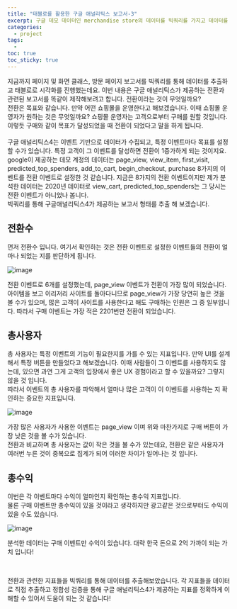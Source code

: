 ```yaml
---
title: "태블로를 활용한 구글 애널리틱스 보고서-3"
excerpt: 구글 데모 데이터인 merchandise store의 데이터를 빅쿼리를 가지고 데이터를 추출하고 태블로를 활용 해 구글 애널리틱스 보고서를 만드는 프로젝트
categories:
  - project
tags:
  - 
toc: true
toc_sticky: true
---
```


지금까지 페이지 및 화면 클래스, 방문 페이지 보고서를 빅쿼리를 통해 데이터를 추출하고 태블로로 시각화를 진행했는데요. 이번 내용은 구글 애널리틱스가 제공하는 전환과 관련된 보고서를 똑같이 제작해보려고 합니다. 전환이라는 것이 무엇일까요?   
전환은 목표와 같습니다. 만약 어떤 쇼핑몰을 운영한다고 해보겠습니다. 이때 쇼핑몰 운영자가 원하는 것은 무엇일까요? 쇼핑몰 운영자는 고객으로부터 구매를 원할 것입니다. 이렇듯 구매와 같이 목표가 달성되었을 때 전환이 되었다고 말을 하게 됩니다.   
<br>
구글 애널리틱스4는 이벤트 기반으로 데이터가 수집되고, 특정 이벤트마다 목표를 설정할 수가 있습니다. 특정 고객이 그 이벤트를 달성하면 전환이 1증가하게 되는 것이지요.
<br>
google이 제공하는 데모 계정의 데이터는 page_view, view_item, first_visit, predicted_top_spenders, add_to_cart, begin_checkout, purchase 8가지의 이벤트를 전환 이벤트로 설정한 것 같습니다. 지금은 8가지의 전환 이벤트이지만 제가 분석한 데이터는 2020년 데이터로 view_cart, predicted_top_spenders는 그 당시는 전환 이벤트가 아니었나 봅니다.   
빅쿼리를 통해 구글애널리틱스4가 제공하는 보고서 형태를 추출 해 보겠습니다.   

## 전환수

먼저 전환수 입니다. 여기서 확인하는 것은 전환 이벤트로 설정한 이벤트들의 전환이 얼마나 되었는 지를 판단하게 됩니다.   

![image](https://github.com/wbin0718/google_analytics_dashboard/assets/104637982/4544d3df-a648-4f9e-b4aa-b5d859af73d9)

전환 이벤트로 6개를 설정했는데, page_view 이벤트가 전환이 가장 많이 되었습니다. 아이템을 보고 이리저리 사이트를 돌아다니므로 page_view가 가장 당연히 높은 것을 볼 수가 있으며, 많은 고객이 사이트를 사용한다고 해도 구매하는 인원은 그 중 일부입니다. 따라서 구매 이벤트는 가장 적은 2201번만 전환이 되었습니다.

## 총사용자

총 사용자는 특정 이벤트의 기능이 필요한지를 가를 수 있는 지표입니다. 만약 UI를 설계해서 특정 버튼을 만들었다고 해보겠습니다. 이때 사람들이 그 이벤트를 사용하지도 않는데, 있으면 과연 그게 고객의 입장에서 좋은 UX 경험이라고 할 수 있을까요? 그렇지 않을 것 입니다.   
따라서 이벤트의 총 사용자를 파악해서 얼마나 많은 고객이 이 이벤트를 사용하는 지 확인하는 증요한 지표입니다.   

![image](https://github.com/wbin0718/google_analytics_dashboard/assets/104637982/c4b66ccf-34d0-4851-9e7c-32c086e67a29)

가장 많은 사용자가 사용한 이벤트는 page_view 이며 위와 마찬가지로 구매 버튼이 가장 낮은 것을 볼 수가 있습니다.   
전환과 비교하며 총 사용자는 값이 작은 것을 볼 수가 있는데요, 전환은 같은 사용자가 여러번 누른 것이 중복으로 집계가 되어 이러한 차이가 일어나는 것 입니다.

## 총수익

이번은 각 이벤트마다 수익이 얼마인지 확인하는 총수익 지표입니다.   
물론 구매 이벤트만 총수익이 있을 것이라고 생각하지만 광고같은 것으로부터도 수익이 있을 수도 있습니다.   

![image](https://github.com/wbin0718/google_analytics_dashboard/assets/104637982/0cc7baad-d876-4b9d-923b-81ed29e8e8de)

분석한 데이터는 구매 이벤트만 수익이 있습니다. 대략 한국 돈으로 2억 가까이 되는 가치 입니다!   

<br>

전환과 관련한 지표들을 빅쿼리를 통해 데이터를 추출해보았습니다. 각 지표들을 데이터로 직접 추출하고 정합성 검증을 통해 구글 애널리틱스4가 제공하는 지표를 정확하게 이해할 수 있어서 도움이 되는 것 같습니다!

